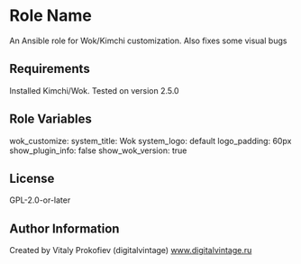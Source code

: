 Role Name
=========

An Ansible role for Wok/Kimchi customization. Also fixes some visual bugs

Requirements
------------

Installed Kimchi/Wok. Tested on version 2.5.0

Role Variables
--------------

wok_customize:
  system_title: Wok
  system_logo: default
  logo_padding: 60px
  show_plugin_info: false
  show_wok_version: true

License
-------

GPL-2.0-or-later

Author Information
------------------

Created by Vitaly Prokofiev (digitalvintage)
www.digitalvintage.ru
